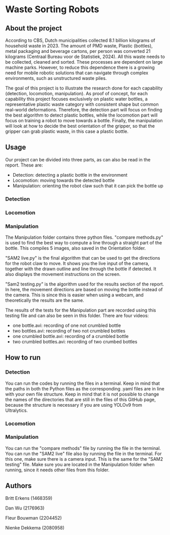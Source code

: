 # Waste Sorting Robots

## About the project
According to CBS, Dutch municipalities collected 8.1 billion kilograms of household waste in 2023. The amount of PMD waste, Plastic (bottles), metal packaging and beverage cartons, per person was converted 21 kilograms (Centraal Bureau voor de Statistiek, 2024). All this waste needs to be collected, cleaned and sorted. These processes are dependent on large machine parks. However, to reduce this dependence there is a growing need for mobile robotic solutions that can navigate through complex environments, such as unstructured waste piles.

The goal of this project is to illustrate the research done for each capability (detection, locomotion, manipulation). As proof of concept, for each capability this project focuses exclusively on plastic water bottles, a representative plastic waste category with consistent shape but common real-world deformations. Therefore, the detection part will focus on finding the best algorithm to detect plastic bottles, while the locomotion part will focus on training a robot to move towards a bottle. Finally, the manipulation will look at how to decide the best orientation of the gripper, so that the gripper can grab plastic waste, in this case a plastic bottle.

## Usage
Our project can be divided into three parts, as can also be read in the report. These are:
- Detection: detecting a plastic bottle in the environment
- Locomotion: moving towards the detected bottle
- Manipulation: orienting the robot claw such that it can pick the bottle up
### Detection

### Locomotion

### Manipulation
The Manipulation folder contains three python files. "compare methods.py" is used to find the best way to compute a line through a straight part of the bottle. This compiles 5 images, also saved in the Orientation folder.

"SAM2 live.py" is the final algorithm that can be used to get the directions for the robot claw to move. It shows you the live input of the camera, together with the drawn outline and line through the bottle if detected. It also displays the movement instructions on the screen.

"Sam2 testing.py" is the algorithm used for the results section of the report. In here, the movement directions are based on moving the bottle instead of the camera. This is since this is easier when using a webcam, and theoretically the results are the same.

The results of the tests for the Manipulation part are recorded using this testing file and can also be seen in this folder. There are four videos:
- one bottle.avi: recording of one not crumbled bottle
- two bottles.avi: recording of two not crumbled bottles
- one crumbled bottle.avi: recording of a crumbled bottle
- two crumbled bottles.avi: recording of two crumbed bottles

## How to run

### Detection
You can run the codes by running the files in a terminal. Keep in mind that the paths in both the Python files as the corresponding .yaml files are in line with your own file structure. Keep in mind that it is not possible to change the names of the directories that are still in the files of this GitHub page, because the structure is necessary if you are using YOLOv9 from Ultralytics.
### Locomotion

### Manipulation
You can run the "compare methods" file by running the file in the terminal. You can run the "SAM2 live" file also by running the file in the terminal. For this one, make sure there is a camera input. This is the same for the "SAM2 testing" file. Make sure you are located in the Manipulation folder when running, since it needs other files from this folder.

## Authors
Britt Erkens (1468359) 

Dan Wu (2176963)

Fleur Bouwman (2204452)

Nienke Dekkema (2080958)
